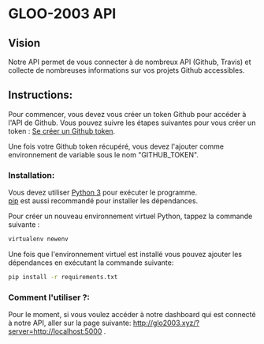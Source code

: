 # GLOO-2003 API

## Vision

Notre API permet de vous connecter à de nombreux API (Github, Travis) et collecte de nombreuses informations sur vos projets Github accessibles. 

## Instructions:

Pour commencer, vous devez vous créer un token Github pour accéder à l'API de Github. Vous pouvez suivre les étapes suivantes pour vous créer un token : [Se créer un Github token](https://help.github.com/articles/creating-an-access-token-for-command-line-use/).

Une fois votre Github token récupéré, vous devez l'ajouter comme environnement de variable sous le nom "GITHUB_TOKEN".

### Installation:

Vous devez utiliser [Python 3](https://www.python.org/download/) pour exécuter le programme.<br/> 
[pip](http://pip.readthedocs.org/en/latest/installing.html) est aussi recommandé pour installer les dépendances.  

Pour créer un nouveau environnement virtuel Python, tappez la commande suivante :
```bash
virtualenv newenv
```

Une fois que l'environnement virtuel est installé vous pouvez ajouter les dépendances en exécutant la commande suivante:
```bash
pip install -r requirements.txt
```

### Comment l'utiliser ?:
Pour le moment, si vous voulez accéder à notre dashboard qui est connecté à notre API, aller sur la page suivante:
http://glo2003.xyz/?server=http://localhost:5000 .

